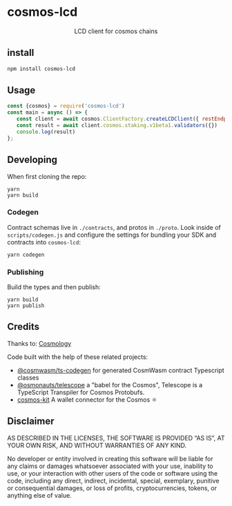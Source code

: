 # cosmos-lcd

<p align="center">
    LCD client for cosmos chains 
</p>


## install

```sh
npm install cosmos-lcd
```
## Usage 
  
```js
const {cosmos} = require('cosmos-lcd')
const main = async () => {
   const client = await cosmos.ClientFactory.createLCDClient({ restEndpoint: REST_URL });
   const result = await client.cosmos.staking.v1beta1.validators({})
   console.log(result)
};
```

## Developing

When first cloning the repo:

```
yarn
yarn build
```

### Codegen

Contract schemas live in `./contracts`, and protos in `./proto`. Look inside of `scripts/codegen.js` and configure the settings for bundling your SDK and contracts into `cosmos-lcd`:

```
yarn codegen
```

### Publishing

Build the types and then publish:

```
yarn build
yarn publish
```
## Credits

Thanks to: [Cosmology](https://cosmology.tech/validator)

Code built with the help of these related projects:

* [@cosmwasm/ts-codegen](https://github.com/CosmWasm/ts-codegen) for generated CosmWasm contract Typescript classes
* [@osmonauts/telescope](https://github.com/osmosis-labs/telescope) a "babel for the Cosmos", Telescope is a TypeScript Transpiler for Cosmos Protobufs.
* [cosmos-kit](https://github.com/cosmology-tech/cosmos-kit) A wallet connector for the Cosmos ⚛️

## Disclaimer

AS DESCRIBED IN THE LICENSES, THE SOFTWARE IS PROVIDED “AS IS”, AT YOUR OWN RISK, AND WITHOUT WARRANTIES OF ANY KIND.

No developer or entity involved in creating this software will be liable for any claims or damages whatsoever associated with your use, inability to use, or your interaction with other users of the code or software using the code, including any direct, indirect, incidental, special, exemplary, punitive or consequential damages, or loss of profits, cryptocurrencies, tokens, or anything else of value.
